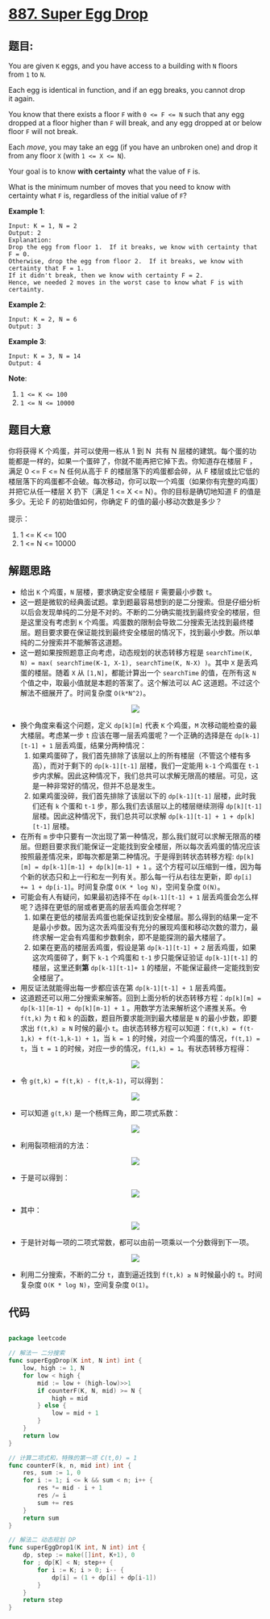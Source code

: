 # [887. Super Egg Drop](https://leetcode.com/problems/super-egg-drop/)


## 题目:

You are given `K` eggs, and you have access to a building with `N` floors from `1` to `N`.

Each egg is identical in function, and if an egg breaks, you cannot drop it again.

You know that there exists a floor `F` with `0 <= F <= N` such that any egg dropped at a floor higher than `F` will break, and any egg dropped at or below floor `F` will not break.

Each *move*, you may take an egg (if you have an unbroken one) and drop it from any floor `X` (with `1 <= X <= N`).

Your goal is to know **with certainty** what the value of `F` is.

What is the minimum number of moves that you need to know with certainty what `F` is, regardless of the initial value of `F`?

**Example 1**:

    Input: K = 1, N = 2
    Output: 2
    Explanation: 
    Drop the egg from floor 1.  If it breaks, we know with certainty that F = 0.
    Otherwise, drop the egg from floor 2.  If it breaks, we know with certainty that F = 1.
    If it didn't break, then we know with certainty F = 2.
    Hence, we needed 2 moves in the worst case to know what F is with certainty.

**Example 2**:

    Input: K = 2, N = 6
    Output: 3

**Example 3**:

    Input: K = 3, N = 14
    Output: 4

**Note**:

1. `1 <= K <= 100`
2. `1 <= N <= 10000`


## 题目大意

你将获得 K 个鸡蛋，并可以使用一栋从 1 到 N  共有 N 层楼的建筑。每个蛋的功能都是一样的，如果一个蛋碎了，你就不能再把它掉下去。你知道存在楼层 F ，满足 0 <= F <= N 任何从高于 F 的楼层落下的鸡蛋都会碎，从 F 楼层或比它低的楼层落下的鸡蛋都不会破。每次移动，你可以取一个鸡蛋（如果你有完整的鸡蛋）并把它从任一楼层 X 扔下（满足 1 <= X <= N）。你的目标是确切地知道 F 的值是多少。无论 F 的初始值如何，你确定 F 的值的最小移动次数是多少？


提示：

1. 1 <= K <= 100
2. 1 <= N <= 10000


## 解题思路

- 给出 `K` 个鸡蛋，`N` 层楼，要求确定安全楼层 `F` 需要最小步数 `t`。
- 这一题是微软的经典面试题。拿到题最容易想到的是二分搜索。但是仔细分析以后会发现单纯的二分是不对的。不断的二分确实能找到最终安全的楼层，但是这里没有考虑到 `K` 个鸡蛋。鸡蛋数的限制会导致二分搜索无法找到最终楼层。题目要求要在保证能找到最终安全楼层的情况下，找到最小步数。所以单纯的二分搜索并不能解答这道题。
- 这一题如果按照题意正向考虑，动态规划的状态转移方程是 `searchTime(K, N) = max( searchTime(K-1, X-1), searchTime(K, N-X) )`。其中 `X` 是丢鸡蛋的楼层。随着 `X` 从 `[1,N]`，都能计算出一个 `searchTime` 的值，在所有这 `N` 个值之中，取最小值就是本题的答案了。这个解法可以 AC 这道题。不过这个解法不细展开了。时间复杂度 `O(k*N^2)`。    
<p align='center'>
<img src='https://img.halfrost.com/Leetcode/leetcode_887_8.png'>
</p>

- 换个角度来看这个问题，定义 `dp[k][m]` 代表 `K` 个鸡蛋，`M` 次移动能检查的最大楼层。考虑某一步 `t` 应该在哪一层丢鸡蛋呢？一个正确的选择是在 `dp[k-1][t-1] + 1` 层丢鸡蛋，结果分两种情况：
    1. 如果鸡蛋碎了，我们首先排除了该层以上的所有楼层（不管这个楼有多高），而对于剩下的 `dp[k-1][t-1]` 层楼，我们一定能用 `k-1` 个鸡蛋在 `t-1` 步内求解。因此这种情况下，我们总共可以求解无限高的楼层。可见，这是一种非常好的情况，但并不总是发生。
    2. 如果鸡蛋没碎，我们首先排除了该层以下的 `dp[k-1][t-1]` 层楼，此时我们还有 `k` 个蛋和 `t-1` 步，那么我们去该层以上的楼层继续测得 `dp[k][t-1]` 层楼。因此这种情况下，我们总共可以求解 `dp[k-1][t-1] + 1 + dp[k][t-1]` 层楼。
- 在所有 `m` 步中只要有一次出现了第一种情况，那么我们就可以求解无限高的楼层。但题目要求我们能保证一定能找到安全楼层，所以每次丢鸡蛋的情况应该按照最差情况来，即每次都是第二种情况。于是得到转状态转移方程: `dp[k][m] = dp[k-1][m-1] + dp[k][m-1] + 1` 。这个方程可以压缩到一维，因为每个新的状态只和上一行和左一列有关。那么每一行从右往左更新，即 `dp[i] += 1 + dp[i-1]`。时间复杂度 `O(K * log N)`，空间复杂度 `O(N)`。
- 可能会有人有疑问，如果最初选择不在 `dp[k-1][t-1] + 1` 层丢鸡蛋会怎么样呢？选择在更低的层或者更高的层丢鸡蛋会怎样呢？
    1. 如果在更低的楼层丢鸡蛋也能保证找到安全楼层。那么得到的结果一定不是最小步数。因为这次丢鸡蛋没有充分的展现鸡蛋和移动次数的潜力，最终求解一定会有鸡蛋和步数剩余，即不是能探测的最大楼层了。
    2. 如果在更高的楼层丢鸡蛋，假设是第 `dp[k-1][t-1] + 2` 层丢鸡蛋，如果这次鸡蛋碎了，剩下 `k-1` 个鸡蛋和 `t-1` 步只能保证验证 `dp[k-1][t-1]` 的楼层，这里还剩**第** `dp[k-1][t-1]+ 1` 的楼层，不能保证最终一定能找到安全楼层了。
- 用反证法就能得出每一步都应该在第 `dp[k-1][t-1] + 1` 层丢鸡蛋。
- 这道题还可以用二分搜索来解答。回到上面分析的状态转移方程：`dp[k][m] = dp[k-1][m-1] + dp[k][m-1] + 1` 。用数学方法来解析这个递推关系。令 `f(t,k)` 为 `t` 和 `k` 的函数，题目所要求能测到最大楼层是 `N` 的最小步数，即要求出 `f(t,k) ≥ N` 时候的最小 `t`。由状态转移方程可以知道：`f(t,k) = f(t-1,k) + f(t-1,k-1) + 1`，当 `k = 1` 的时候，对应一个鸡蛋的情况，`f(t,1) = t`，当 `t = 1` 的时候，对应一步的情况，`f(1,k) = 1`。有状态转移方程得：    
<p align='center'>
<img src='https://img.halfrost.com/Leetcode/leetcode_887_1.png'>
</p>

- 令 `g(t,k) = f(t,k) - f(t,k-1)`，可以得到：  

<p align='center'>
<img src='https://img.halfrost.com/Leetcode/leetcode_887_2.png'>
</p>  

- 可以知道 `g(t,k)` 是一个杨辉三角，即二项式系数： 
 
<p align='center'>
<img src='https://img.halfrost.com/Leetcode/leetcode_887_3.png'>
</p>  

- 利用裂项相消的方法：  
<p align='center'>
<img src='https://img.halfrost.com/Leetcode/leetcode_887_4.png'>
</p>  

- 于是可以得到：    
<p align='center'>
<img src='https://img.halfrost.com/Leetcode/leetcode_887_5.png'>
</p>

- 其中：    
<p align='center'>
<img src='https://img.halfrost.com/Leetcode/leetcode_887_6.png'>
</p>

- 于是针对每一项的二项式常数，都可以由前一项乘以一个分数得到下一项。  
<p align='center'>
<img src='https://img.halfrost.com/Leetcode/leetcode_887_7.png'>
</p>

- 利用二分搜索，不断的二分 `t`，直到逼近找到 `f(t,k) ≥ N` 时候最小的 `t`。时间复杂度 `O(K * log N)`，空间复杂度 `O(1)`。



## 代码

```go

package leetcode

// 解法一 二分搜索
func superEggDrop(K int, N int) int {
	low, high := 1, N
	for low < high {
		mid := low + (high-low)>>1
		if counterF(K, N, mid) >= N {
			high = mid
		} else {
			low = mid + 1
		}
	}
	return low
}

// 计算二项式和，特殊的第一项 C(t,0) = 1
func counterF(k, n, mid int) int {
	res, sum := 1, 0
	for i := 1; i <= k && sum < n; i++ {
		res *= mid - i + 1
		res /= i
		sum += res
	}
	return sum
}

// 解法二 动态规划 DP
func superEggDrop1(K int, N int) int {
	dp, step := make([]int, K+1), 0
	for ; dp[K] < N; step++ {
		for i := K; i > 0; i-- {
			dp[i] = (1 + dp[i] + dp[i-1])
		}
	}
	return step
}

```